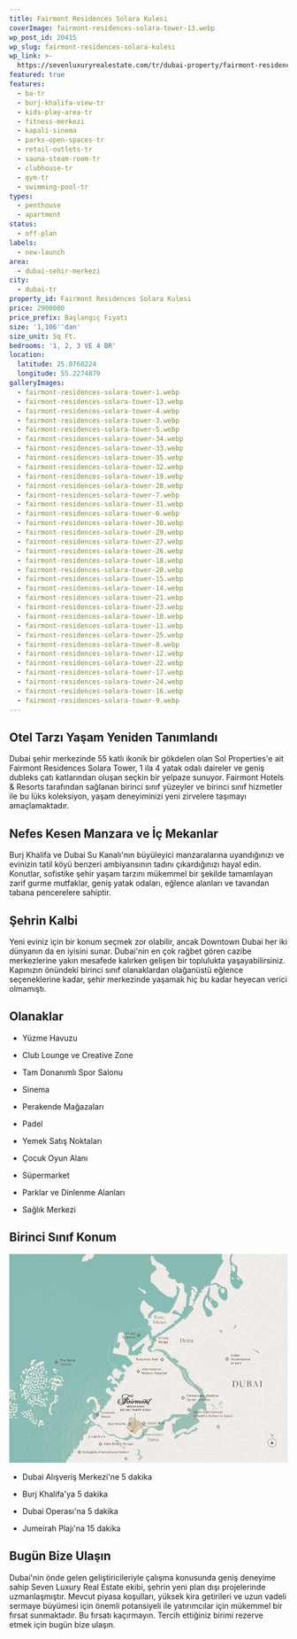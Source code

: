 ```yaml
---
title: Fairmont Residences Solara Kulesi
coverImage: fairmont-residences-solara-tower-13.webp
wp_post_id: 20415
wp_slug: fairmont-residences-solara-kulesi
wp_link: >-
  https://sevenluxuryrealestate.com/tr/dubai-property/fairmont-residences-solara-kulesi/
featured: true
features:
  - ba-tr
  - burj-khalifa-view-tr
  - kids-play-area-tr
  - fitness-merkezi
  - kapali-sinema
  - parks-open-spaces-tr
  - retail-outlets-tr
  - sauna-steam-room-tr
  - clubhouse-tr
  - gym-tr
  - swimming-pool-tr
types:
  - penthouse
  - apartment
status:
  - off-plan
labels:
  - new-launch
area:
  - dubai-sehir-merkezi
city:
  - dubai-tr
property_id: Fairmont Residences Solara Kulesi
price: 2900000
price_prefix: Başlangıç Fiyatı
size: '1,106''dan'
size_unit: Sq Ft.
bedrooms: '1, 2, 3 VE 4 BR'
location:
  latitude: 25.0760224
  longitude: 55.2274879
galleryImages:
  - fairmont-residences-solara-tower-1.webp
  - fairmont-residences-solara-tower-13.webp
  - fairmont-residences-solara-tower-4.webp
  - fairmont-residences-solara-tower-3.webp
  - fairmont-residences-solara-tower-5.webp
  - fairmont-residences-solara-tower-34.webp
  - fairmont-residences-solara-tower-33.webp
  - fairmont-residences-solara-tower-35.webp
  - fairmont-residences-solara-tower-32.webp
  - fairmont-residences-solara-tower-19.webp
  - fairmont-residences-solara-tower-28.webp
  - fairmont-residences-solara-tower-7.webp
  - fairmont-residences-solara-tower-31.webp
  - fairmont-residences-solara-tower-6.webp
  - fairmont-residences-solara-tower-30.webp
  - fairmont-residences-solara-tower-29.webp
  - fairmont-residences-solara-tower-27.webp
  - fairmont-residences-solara-tower-26.webp
  - fairmont-residences-solara-tower-18.webp
  - fairmont-residences-solara-tower-20.webp
  - fairmont-residences-solara-tower-15.webp
  - fairmont-residences-solara-tower-14.webp
  - fairmont-residences-solara-tower-21.webp
  - fairmont-residences-solara-tower-23.webp
  - fairmont-residences-solara-tower-10.webp
  - fairmont-residences-solara-tower-11.webp
  - fairmont-residences-solara-tower-25.webp
  - fairmont-residences-solara-tower-8.webp
  - fairmont-residences-solara-tower-12.webp
  - fairmont-residences-solara-tower-22.webp
  - fairmont-residences-solara-tower-17.webp
  - fairmont-residences-solara-tower-24.webp
  - fairmont-residences-solara-tower-16.webp
  - fairmont-residences-solara-tower-9.webp
---
```


## **Otel Tarzı Yaşam Yeniden Tanımlandı**

Dubai şehir merkezinde 55 katlı ikonik bir gökdelen olan Sol Properties'e ait Fairmont Residences Solara Tower, 1 ila 4 yatak odalı daireler ve geniş dubleks çatı katlarından oluşan seçkin bir yelpaze sunuyor. Fairmont Hotels & Resorts tarafından sağlanan birinci sınıf yüzeyler ve birinci sınıf hizmetler ile bu lüks koleksiyon, yaşam deneyiminizi yeni zirvelere taşımayı amaçlamaktadır.

## **Nefes Kesen Manzara ve İç Mekanlar**

Burj Khalifa ve Dubai Su Kanalı'nın büyüleyici manzaralarına uyandığınızı ve evinizin tatil köyü benzeri ambiyansının tadını çıkardığınızı hayal edin. Konutlar, sofistike şehir yaşam tarzını mükemmel bir şekilde tamamlayan zarif gurme mutfaklar, geniş yatak odaları, eğlence alanları ve tavandan tabana pencerelere sahiptir.

## **Şehrin Kalbi**

Yeni eviniz için bir konum seçmek zor olabilir, ancak Downtown Dubai her iki dünyanın da en iyisini sunar. Dubai'nin en çok rağbet gören cazibe merkezlerine yakın mesafede kalırken gelişen bir toplulukta yaşayabilirsiniz. Kapınızın önündeki birinci sınıf olanaklardan olağanüstü eğlence seçeneklerine kadar, şehir merkezinde yaşamak hiç bu kadar heyecan verici olmamıştı.

## **Olanaklar**

- Yüzme Havuzu

- Club Lounge ve Creative Zone

- Tam Donanımlı Spor Salonu

- Sinema

- Perakende Mağazaları

- Padel

- Yemek Satış Noktaları

- Çocuk Oyun Alanı

- Süpermarket

- Parklar ve Dinlenme Alanları

- Sağlık Merkezi

## **Birinci Sınıf Konum**

![Fairmont Residences Solara Tower by Sol Properties - Seven Luxury Real Estate](images/fairmont-residences-solara-tower-2-1000x749.webp)

- Dubai Alışveriş Merkezi'ne 5 dakika

- Burj Khalifa'ya 5 dakika

- Dubai Operası'na 5 dakika

- Jumeirah Plajı'na 15 dakika

## **Bugün Bize Ulaşın**

Dubai'nin önde gelen geliştiricileriyle çalışma konusunda geniş deneyime sahip Seven Luxury Real Estate ekibi, şehrin yeni plan dışı projelerinde uzmanlaşmıştır. Mevcut piyasa koşulları, yüksek kira getirileri ve uzun vadeli sermaye büyümesi için önemli potansiyeli ile yatırımcılar için mükemmel bir fırsat sunmaktadır. Bu fırsatı kaçırmayın. Tercih ettiğiniz birimi rezerve etmek için bugün bize ulaşın.
